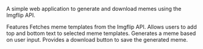A simple web application to generate and download memes using the Imgflip API.

Features
Fetches meme templates from the Imgflip API.
Allows users to add top and bottom text to selected meme templates.
Generates a meme based on user input.
Provides a download button to save the generated meme.
